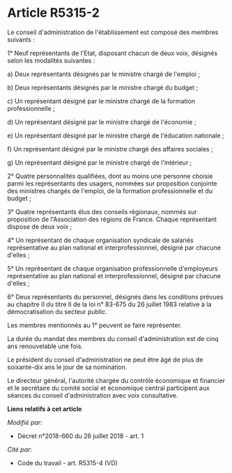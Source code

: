 # Article R5315-2

Le conseil d'administration de l'établissement est composé des membres suivants :

1° Neuf représentants de l'Etat, disposant chacun de deux voix, désignés selon les modalités suivantes :

a) Deux représentants désignés par le ministre chargé de l'emploi ;

b) Deux représentants désignés par le ministre chargé du budget ;

c) Un représentant désigné par le ministre chargé de la formation professionnelle ;

d) Un représentant désigné par le ministre chargé de l'économie ;

e) Un représentant désigné par le ministre chargé de l'éducation nationale ;

f) Un représentant désigné par le ministre chargé des affaires sociales ;

g) Un représentant désigné par le ministre chargé de l'intérieur ;

2° Quatre personnalités qualifiées, dont au moins une personne choisie parmi les représentants des usagers, nommées sur
proposition conjointe des ministres chargés de l'emploi, de la formation professionnelle et du budget ;

3° Quatre représentants élus des conseils régionaux, nommés sur proposition de l'Association des régions de France. Chaque
représentant dispose de deux voix ;

4° Un représentant de chaque organisation syndicale de salariés représentative au plan national et interprofessionnel,
désigné par chacune d'elles ;

5° Un représentant de chaque organisation professionnelle d'employeurs représentative au plan national et interprofessionnel,
désigné par chacune d'elles ;

6° Deux représentants du personnel, désignés dans les conditions prévues au chapitre II du titre II de la loi n° 83-675 du 26
juillet 1983 relative à la démocratisation du secteur public.

Les membres mentionnés au 1° peuvent se faire représenter.

La durée du mandat des membres du conseil d'administration est de cinq ans renouvelable une fois.

Le président du conseil d'administration ne peut être âgé de plus de soixante-dix ans le jour de sa nomination.

Le directeur général, l'autorité chargée du contrôle économique et financier et le secrétaire du comité social et économique
central participent aux séances du conseil d'administration avec voix consultative.

**Liens relatifs à cet article**

_Modifié par_:

  - Décret n°2018-660 du 26 juillet 2018 - art. 1

_Cité par_:

  - Code du travail - art. R5315-4 (VD)
